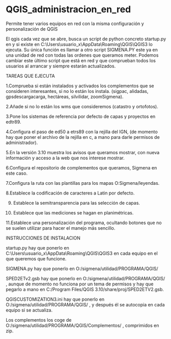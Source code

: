 # QGIS_administracion_en_red
Permite tener varios equipos en red con la misma configuración y personalización de QGIS

El qgis cada vez que se abre, busca un script de python concreto startup.py en y si existe en C:\Users\usuario_x\AppData\Roaming\QGIS\QGIS3 lo ejecuta. Su única función es llamar a otro script SIGMENA.PY este ya en una unidad de red con todas las ordenes que queramos meter. Podemos cambiar este último script que está en red y que comprueban todos los usuarios al arrancar y siempre estarán actualizados. 

TAREAS QUE EJECUTA

1.Comprueba si están instalados y activados los complementos que se consideren interesantes, si no lo están los instala. (sigpac, alidadas, gpsdescargacarga, hectáreas, silvilidar, zoomSigmena).

2.Añade si no lo están los wms que consideremos (catastro y ortofotos).

3.Pone los sistemas de referencia por defecto de capas y proyectos en edtr89.

4.Configura el paso de ed50 a etrs89 con la rejilla del IGN, (de momento hay que poner el archivo de la rejilla en c, a mano para darle permisos de administrador).

5.En la versión 3.10 muestra los avisos que queramos mostrar, con nueva información y acceso a la web que nos interese mostrar.

6.Configura el repositorio de complementos que queramos, Sigmena en este caso.

7.Configura la ruta con las plantillas para los mapas O:Sigmena/leyendas.

8.Establece la codificación de caracteres a Latin por defecto.

9. Establece la semitransparencia para las selección de capas.

10.	Establece que las mediciones se hagan en planimétricas.

11.Establece una personalización del programa, ocultando botones que no se suelen utilizar para hacer el manejo más sencillo.


INSTRUCCIONES DE INSTALACION

  startup.py hay que ponerlo en C:\Users\usuario_x\AppData\Roaming\QGIS\QGIS3  en cada equipo en el que queremos que funcione.

  SIGMENA.py hay que ponerlo en O:/sigmena/utilidad/PROGRAMA/QGIS/

  SPED2ETv2.gsb hay que ponerlo en O:/sigmena/utilidad/PROGRAMA/QGIS/ , aunque de momento no funciona por un tema de permisos y hay que pegarlo a mano en C:/Program Files/QGIS 3.10/share/proj/SPED2ETV2.gsb. 

  QGISCUSTOMIZATION3.ini hay que ponerlo en O:/sigmena/utilidad/PROGRAMA/QGIS/ , y después él se autocopia en cada equipo si se actualiza.


Los complementos los coge de O:/sigmena/utilidad/PROGRAMA/QGIS/Complementos/ , comprimidos en zip.




